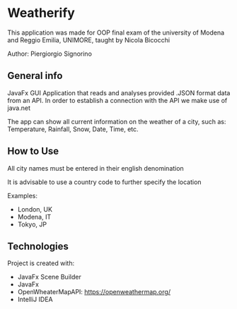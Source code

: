 # Weatherify

This application was made for OOP final exam of the university of Modena and Reggio Emilia, UNIMORE, taught by Nicola Bicocchi

Author: Piergiorgio Signorino

## General info

JavaFx GUI Application that reads and analyses provided .JSON format data from an API. In order to establish a connection with the API we make use of java.net

The app can show all current information on the weather of a city, such as: Temperature, Rainfall, Snow, Date, Time, etc.

## How to Use

All city names must be entered in their english denomination

It is advisable to use a country code to further specify the location

Examples: 
* London, UK
* Modena, IT
* Tokyo, JP

## Technologies
Project is created with:
</br>
* JavaFx Scene Builder
* JavaFx
* OpenWheaterMapAPI: https://openweathermap.org/
* IntelliJ IDEA
